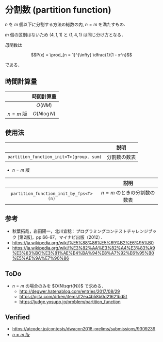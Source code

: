 # 分割数 (partition function)

$n$ を $m$ 個以下に分割する方法の総数の内, $n = m$ を満たすもの．

$m$ 個の区別はないため $(4, 1, 1)$ と $(1, 4, 1)$ は同じ分け方となる．

母関数は

$$P(x) = \prod_{n = 1}^{\infty} \dfrac{1}{1 - x^n}$$

である．


## 時間計算量

||時間計算量|
|:--:|:--:|
||$O(NM)$|
|$n = m$ 版|$O(N\log{N})$|


## 使用法

||説明|
|:--:|:--:|
|`partition_function_init<T>(group, sum)`|分割数の数表|

- $n = m$ 版

||説明|
|:--:|:--:|
|`partition_function_init_by_fps<T>(n)`|$n = m$ のときの分割数の数表|


## 参考

- 秋葉拓哉，岩田陽一，北川宜稔：プログラミングコンテストチャレンジブック \[第2版\]，pp.66-67，マイナビ出版（2012）．
- https://ja.wikipedia.org/wiki/%E5%88%86%E5%89%B2%E6%95%B0
- https://ja.wikipedia.org/wiki/%E3%82%AA%E3%82%A4%E3%83%A9%E3%83%BC%E3%81%AE%E4%BA%94%E8%A7%92%E6%95%B0%E5%AE%9A%E7%90%86


## ToDo

- $n = m$ の場合のみを $O(N\sqrt{N})$ で求める．
  - http://degwer.hatenablog.com/entries/2017/08/29
  - https://qiita.com/drken/items/f2ea4b58b0d21621bd51
  - https://judge.yosupo.jp/problem/partition_function


## Verified

- https://atcoder.jp/contests/dwacon2018-prelims/submissions/9309239
- [$n = m$ 版](https://judge.yosupo.jp/submission/3791)

